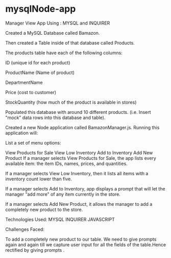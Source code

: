 # mysqlNode-app



Manager View App Using : MYSQL and INQUIRER

Created a MySQL Database called Bamazon.

Then created a Table inside of that database called Products.

The products table  have each of the following columns:

ID (unique id for each product)

ProductName (Name of product)

DepartmentName

Price (cost to customer)

StockQuantity (how much of the product is available in stores)

Populated this database with around 10 different products. (i.e. Insert "mock" data rows into this database and table).



Created a new Node application called BamazonManager.js. Running this application will:

List a set of menu options:

View Products for Sale
View Low Inventory
Add to Inventory
Add New Product
If a manager selects View Products for Sale, the app  lists every available item: the item IDs, names, prices, and quantities.

If a manager selects View Low Inventory, then it  lists all items with a inventory count lower than five.

If a manager selects Add to Inventory,  app displays a prompt that will let the manager "add more" of any item currently in the store.

If a manager selects Add New Product, it allows the manager to add a completely new product to the store.


Technologies Used:
MYSQL
INQUIRER
JAVASCRIPT

Challenges Faced:

To add a completely new product to our table. We need to give prompts again and again till we capture user input for all the fields of the table.Hence rectified by giving prompts .






